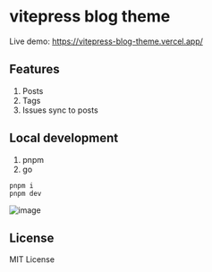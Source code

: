 # vitepress blog theme

Live demo: https://vitepress-blog-theme.vercel.app/

## Features

1. Posts
2. Tags
3. Issues sync to posts

## Local development

1. pnpm
2. go

```shell
pnpm i
pnpm dev
```

![image](https://user-images.githubusercontent.com/65269574/227471487-dadaf474-fee7-4656-b51a-90b39d577c15.png)

## License

MIT License
